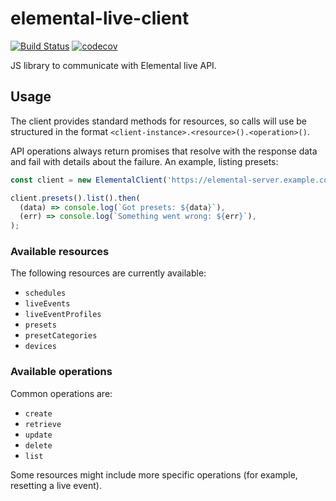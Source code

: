 # elemental-live-client

[![Build Status](https://travis-ci.org/NYTimes/elemental-live-client.svg?branch=master)](https://travis-ci.org/NYTimes/elemental-live-client)
[![codecov](https://codecov.io/gh/NYTimes/elemental-live-client/branch/master/graph/badge.svg)](https://codecov.io/gh/NYTimes/elemental-live-client)

JS library to communicate with Elemental live API.

## Usage

The client provides standard methods for resources, so calls will use be
structured in the format ``<client-instance>.<resource>().<operation>()``.

API operations always return promises that resolve with the response data and
fail with details about the failure. An example, listing presets:

```javascript
const client = new ElementalClient('https://elemental-server.example.com');

client.presets().list().then(
  (data) => console.log(`Got presets: ${data}`),
  (err) => console.log(`Something went wrong: ${err}`),
);
```

### Available resources

The following resources are currently available:

* ``schedules``
* ``liveEvents``
* ``liveEventProfiles``
* ``presets``
* ``presetCategories``
* ``devices``

### Available operations

Common operations are:

* ``create``
* ``retrieve``
* ``update``
* ``delete``
* ``list``

Some resources might include more specific operations (for example, resetting a
live event).

